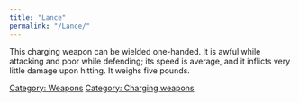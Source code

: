 ```yaml
---
title: "Lance"
permalink: "/Lance/"
---
```


This charging weapon can be wielded one-handed. It is awful while
attacking and poor while defending; its speed is average, and it
inflicts very little damage upon hitting. It weighs five pounds.

[Category: Weapons](Category:_Weapons "wikilink") [Category: Charging
weapons](Category:_Charging_weapons "wikilink")